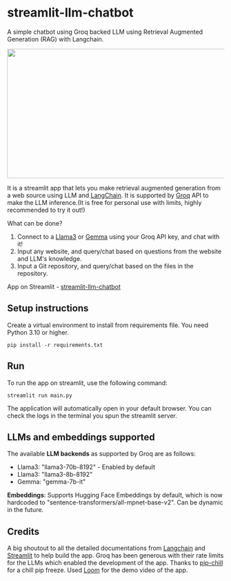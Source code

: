 # streamlit-llm-chatbot
A simple chatbot using Groq backed LLM using Retrieval Augmented Generation (RAG) with Langchain. 

[<img src="https://cdn.loom.com/sessions/thumbnails/e8d4c852300d46678484d22b9debb49a-with-play.gif" width="600" height="300"
/>](https://www.loom.com/share/e8d4c852300d46678484d22b9debb49a)


It is a streamlit app that lets you make retrieval augmented generation from a web source using LLM and [LangChain](https://github.com/langchain-ai/langchain). It is supported by [Groq](https://groq.com/) API to make the LLM inference.(It is free for personal use with limits, highly recommended to try it out!)

What can be done?

1. Connect to a [Llama3](https://github.com/meta-llama/llama3) or [Gemma](https://github.com/google/gemma_pytorch) using your Groq API key, and chat with it!
2. Input any website, and query/chat based on questions from the website and LLM's knowledge.
3. Input a Git repository, and query/chat based on the files in the repository.

App on Streamlit - [streamlit-llm-chatbot](https://groq-llm-langchain-chatbot.streamlit.app/)

## Setup instructions
Create a virtual environment to install from requirements file. You need Python 3.10 or higher.

```
pip install -r requirements.txt
```

## Run
To run the app on streamlit, use the following command:
```
streamlit run main.py
```
The application will automatically open in your default browser. You can check the logs in the terminal you spun the streamlit server.

## LLMs and embeddings supported
The available **LLM backends** as supported by Groq are as follows:

- Llama3: "llama3-70b-8192" - Enabled by default
- Llama3: "llama3-8b-8192"
- Gemma: "gemma-7b-it"

**Embeddings**: Supports Hugging Face Embeddings by default, which is now hardcoded to "sentence-transformers/all-mpnet-base-v2". Can be dynamic in the future.

## Credits
A big shoutout to all the detailed documentations from [Langchain](https://python.langchain.com/docs/get_started/introduction) and [Streamlit](https://docs.streamlit.io/develop/tutorials/llms/build-conversational-apps) to help build the app. Groq has been generous with their rate limits for the LLMs which enabled the development of the app. Thanks to [pip-chill](https://github.com/rbanffy/pip-chill) for a chill pip freeze. Used [Loom](https://www.loom.com/) for the demo video of the app.
